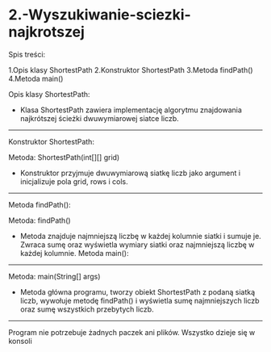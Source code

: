 # 2.-Wyszukiwanie-sciezki-najkrotszej


Spis treści:

1.Opis klasy ShortestPath
2.Konstruktor ShortestPath
3.Metoda findPath()
4.Metoda main()


Opis klasy ShortestPath:

- Klasa ShortestPath zawiera implementację algorytmu znajdowania najkrótszej ścieżki dwuwymiarowej siatce liczb.

___________________________________________________________________________________________
Konstruktor ShortestPath:

Metoda: ShortestPath(int[][] grid)

- Konstruktor przyjmuje dwuwymiarową siatkę liczb jako argument i inicjalizuje pola grid, rows i cols.

___________________________________________________________________________________________
Metoda findPath():

Metoda: findPath()

- Metoda znajduje najmniejszą liczbę w każdej kolumnie siatki i sumuje je. Zwraca sumę oraz wyświetla wymiary siatki oraz najmniejszą liczbę w każdej kolumnie.
Metoda main():

___________________________________________________________________________________________
Metoda: main(String[] args)

- Metoda główna programu, tworzy obiekt ShortestPath z podaną siatką liczb, wywołuje metodę findPath() i wyświetla sumę najmniejszych liczb oraz sumę wszystkich przebytych liczb.

___________________________________________________________________________________________
Program nie potrzebuje żadnych paczek ani plików. Wszystko dzieje się w konsoli